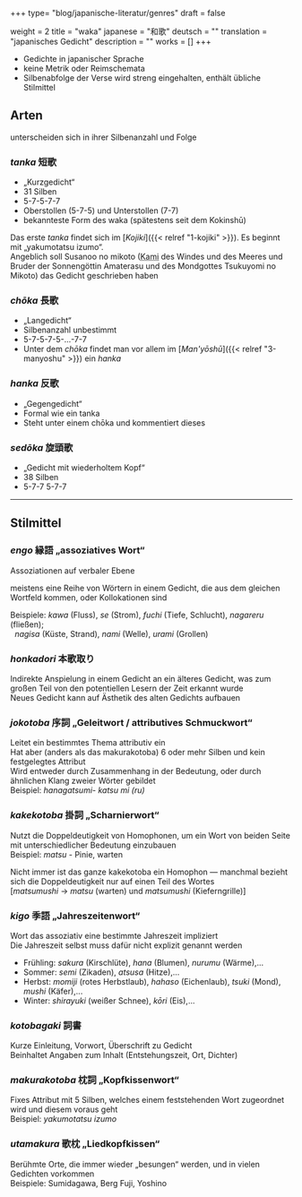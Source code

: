 +++
type= "blog/japanische-literatur/genres"
draft = false

weight = 2
title = "waka"
japanese = "和歌"
deutsch = ""
translation = "japanisches Gedicht"
description = ""
works = []
+++

- Gedichte in japanischer Sprache
- keine Metrik oder Reimschemata
- Silbenabfolge der Verse wird streng eingehalten, enthält übliche Stilmittel

## Arten

unterscheiden sich in ihrer Silbenanzahl und Folge

### *tanka* 短歌

- „Kurzgedicht“
- 31 Silben
- 5-7-5-7-7
- Oberstollen (5-7-5) und Unterstollen (7-7)
- bekannteste Form des waka (spätestens seit dem Kokinshū)

Das erste *tanka* findet sich im [*Kojiki*]({{< relref "1-kojiki" >}}). Es beginnt mit „yakumotatsu izumo“.  
Angeblich soll Susanoo no mikoto (<abbr title="Gottheit">Kami</abbr> des Windes und des Meeres und Bruder der Sonnengöttin Amaterasu und des Mondgottes Tsukuyomi no Mikoto) das Gedicht geschrieben haben

### *chōka* 長歌

- „Langedicht“
- Silbenanzahl unbestimmt
- 5-7-5-7-5-...-7-7
- Unter dem *chōka* findet man vor allem im [*Man'yōshū*]({{< relref "3-manyoshu" >}}) ein *hanka*

### *hanka* 反歌

- „Gegengedicht“
- Formal wie ein tanka
- Steht unter einem chōka und kommentiert dieses

### *sedōka* 旋頭歌

- „Gedicht mit wiederholtem Kopf“
- 38 Silben
- 5-7-7 5-7-7

---

## Stilmittel

### *engo* 縁語 „assoziatives Wort“

Assoziationen auf verbaler Ebene

meistens eine Reihe von Wörtern in einem Gedicht, die aus dem gleichen Wortfeld kommen, oder Kollokationen sind

Beispiele: *kawa* (Fluss), *se* (Strom), *fuchi* (Tiefe, Schlucht), *nagareru* (fließen);  
&nbsp; *nagisa* (Küste, Strand), *nami* (Welle), *urami* (Grollen)

### *honkadori* 本歌取り

Indirekte Anspielung in einem Gedicht an ein älteres Gedicht, was zum großen Teil von den potentiellen Lesern der Zeit erkannt wurde  
Neues Gedicht kann auf Ästhetik des alten Gedichts aufbauen

### *jokotoba* 序詞 „Geleitwort / attributives Schmuckwort“

Leitet ein bestimmtes Thema attributiv ein  
Hat aber (anders als das makurakotoba) 6 oder mehr Silben und kein festgelegtes Attribut  
Wird entweder durch Zusammenhang in der Bedeutung, oder durch ähnlichen Klang zweier Wörter gebildet  
Beispiel: *hanagatsumi- katsu mi (ru)*

### *kakekotoba* 掛詞 „Scharnierwort“

Nutzt die Doppeldeutigkeit von Homophonen, um ein Wort von beiden Seite mit unterschiedlicher Bedeutung einzubauen  
Beispiel: *matsu* - Pinie, warten

Nicht immer ist das ganze kakekotoba ein Homophon — manchmal bezieht sich die Doppeldeutigkeit nur auf einen Teil des Wortes  
[*matsumushi* -> *matsu* (warten) und *matsumushi* (Kieferngrille)]

### *kigo* 季語 „Jahreszeitenwort“

Wort das assoziativ eine bestimmte Jahreszeit impliziert  
Die Jahreszeit selbst muss dafür nicht explizit genannt werden

- Frühling: *sakura* (Kirschlüte), *hana* (Blumen), *nurumu* (Wärme),...
- Sommer: *semi* (Zikaden), *atsusa* (Hitze),...
- Herbst: *momiji* (rotes Herbstlaub), *hahaso* (Eichenlaub), *tsuki* (Mond), *mushi* (Käfer),...
- Winter: *shirayuki* (weißer Schnee), *kōri* (Eis),...

### *kotobagaki* 詞書

Kurze Einleitung, Vorwort, Überschrift zu Gedicht  
Beinhaltet Angaben zum Inhalt (Entstehungszeit, Ort, Dichter)

### *makurakotoba* 枕詞 „Kopfkissenwort“

Fixes Attribut mit 5 Silben, welches einem feststehenden Wort zugeordnet wird und diesem voraus geht  
Beispiel: *yakumotatsu izumo*

### *utamakura* 歌枕 „Liedkopfkissen“

Berühmte Orte, die immer wieder „besungen“ werden, und in vielen Gedichten vorkommen  
Beispiele: Sumidagawa, Berg Fuji, Yoshino
